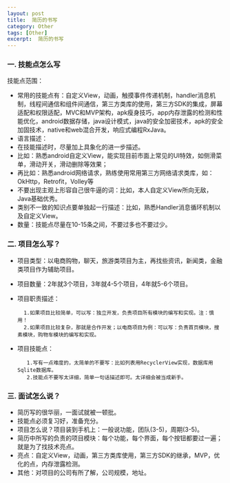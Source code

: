 ```yaml
---
layout: post
title:  简历的书写
category: Other
tags: [Other]
excerpt:  简历的书写
---
```


### 一. 技能点怎么写 ###


技能点范围：

  
- 常用的技能点有：自定义View，动画，触摸事件传递机制，handler消息机制，线程间通信和组件间通信，第三方类库的使用，第三方SDK的集成，屏幕适配和权限适配，MVC和MVP架构，apk瘦身技巧，app内存泄露的检测和性能优化，android数据存储，java设计模式，java的安全加密技术，apk的安全加固技术，native和web混合开发，响应式编程RxJava。
- 语言描述：
- 在技能描述时，尽量加上具象化的进一步描述。
- 比如：熟悉android自定义View，能实现目前市面上常见的UI特效，如侧滑菜单，滑动开关，滑动删除等效果；
- 再比如：熟悉android网络请求，熟练使用常用第三方网络请求类库，如：OkHttp，Retrofit，Volley等
- 不要出现主观上形容自己很牛逼的词：比如，本人自定义View所向无敌，Java基础优秀。
- 类别不一致的知识点要单独起一行描述：比如，熟悉Handler消息循环机制以及自定义View。
- 数量：技能点尽量在10-15条之间，不要过多也不要过少。

### 二. 项目怎么写？ ###

 

- 项目类型：以电商购物，聊天，旅游类项目为主，再找些资讯，新闻类，金融类项目作为辅助项目。
- 项目数量：2年就3个项目，3年就4-5个项目，4年就5-6个项目。
- 项目职责描述：

		1.如果项目比较简单，可以写：独立开发，负责项目所有模块的编写和实现。注：慎用！
		2.如果项目比较复杂，那就是合作开发；以电商项目为例：可以写：负责首页模块，搜素模块，购物车模块的编写和实现。

- 项目技能点：

		 1.写有一点难度的，太简单的不要写：比如列表用RecyclerView实现，数据库用Sqlite数据库。
		 2.技能点不要写太详细，简单一句话描述即可。太详细会被当成新手。

### 三. 面试怎么说？ ###


- 简历写的很华丽，一面试就被一顿批。
- 技能点必须复习好，准备充分。
- 项目怎么说？项目装到手机上：一般说功能，团队(3-5)，周期(3-5)。
- 简历中所写的负责的项目模块：每个功能，每个界面，每个按钮都要过一遍；就是为了找技术亮点。
- 亮点：自定义View，动画，第三方类库使用，第三方SDK的继承，MVP，优化的点，内存泄露检测。
- 其他：对项目的公司有所了解，公司规模，地址。